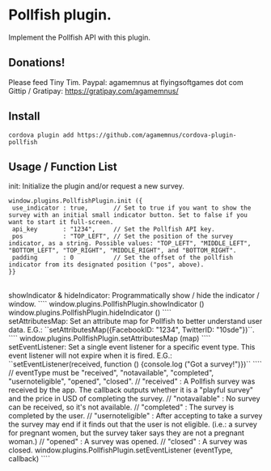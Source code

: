 Pollfish plugin.
==================

Implement the Pollfish API with this plugin.


Donations!
----------------------
Please feed Tiny Tim.
Paypal: agamemnus at flyingsoftgames dot com
<br/>
Gittip / Gratipay: https://gratipay.com/agamemnus/

Install
----------------------
````
cordova plugin add https://github.com/agamemnus/cordova-plugin-pollfish
````

Usage / Function List
----------------------

init: Initialize the plugin and/or request a new survey.
````
window.plugins.PollfishPlugin.init ({
 use_indicator : true,       // Set to true if you want to show the survey with an initial small indicator button. Set to false if you want to start it full-screen.
 api_key       : "1234",     // Set the Pollfish API key.
 pos           : "TOP_LEFT", // Set the position of the survey indicator, as a string. Possible values: "TOP_LEFT", "MIDDLE_LEFT", "BOTTOM_LEFT", "TOP_RIGHT", "MIDDLE_RIGHT", and "BOTTOM_RIGHT".
 padding       : 0           // Set the offset of the pollfish indicator from its designated position ("pos", above).
}}
````
<br/>
showIndicator & hideIndicator: Programmatically show / hide the indicator / window.
````
window.plugins.PollfishPlugin.showIndicator ()
window.plugins.PollfishPlugin.hideIndicator ()
````
<br/>
setAttributesMap: Set an attribute map for Pollfish to better understand user data.
E.G.: ``setAttributesMap({FacebookID: "1234", TwitterID: "10sde"})``.
````
window.plugins.PollfishPlugin.setAttributesMap (map)
````
<br/>
setEventListener: Set a single event listener for a specific event type. This event listener will not expire when it is fired.
E.G.: ``setEventListener(received, function () {console.log ("Got a survey!")})``
````
 // eventType must be "received", "notavailable", "completed", "usernoteligible", "opened", "closed".
 // "received"        : A Pollfish survey was received by the app. The callback outputs whether it is a "playful survey" and the price in USD of completing the survey.
 // "notavailable"    : No survey can be received, so it's not available.
 // "completed"       : The survey is completed by the user.
 // "usernoteligible" : After accepting to take a survey the survey may end if it finds out that the user is not eligible. (i.e.: a survey for pregnant women, but the survey taker says they are not a pregnant woman.)
 // "opened"          : A survey was opened.
 // "closed"          : A survey was closed.
window.plugins.PollfishPlugin.setEventListener (eventType, callback)
````
